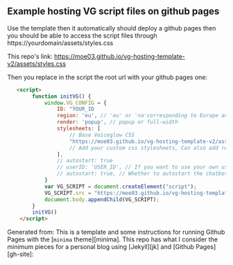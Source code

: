 ## Example hosting VG script files on github pages
Use the template then it automatically should deploy a github pages then you should be able to access the script files through 
https://yourdomain/assets/styles.css

This repo's link:
https://moe03.github.io/vg-hosting-template-v2/assets/styles.css

Then you replace in the script the root url with your github pages one:
```html
   <script>
        function initVG() {
            window.VG_CONFIG = {
                ID: "YOUR_ID
                region: 'eu', // 'eu' or 'na'corresponding to Europe and North America
                render: 'popup', // popup or full-width
                stylesheets: [
                    // Base Voiceglow CSS
                    "https://moe03.github.io/vg-hosting-template-v2/assets/vg_live_build/styles.css",
                    // Add your custom css stylesheets, Can also add relative URL ('/public/your-file.css)
                ],
                // autostart: true
                // userID: 'USER_ID', // If you want to use your own user_id
                // autostart: true, // Whether to autostart the chatbot with the proactive message
            }
            var VG_SCRIPT = document.createElement("script");
            VG_SCRIPT.src = "https://moe03.github.io/vg-hosting-template-v2/assets/vg_live_build/vg_bundle.js";
            document.body.appendChild(VG_SCRIPT);
        }
        initVG()
    </script>
```

Generated from:
This is a template and some instructions for running Github Pages with the [`minima` theme][minima]. This repo has what I consider the minimum pieces for a personal blog using [Jekyll][jk] and [Github Pages][gh-site]:
